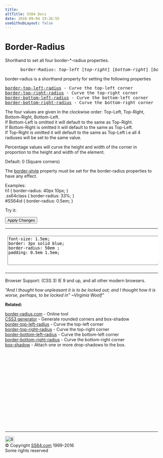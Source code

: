 ```yaml
---
title:
altTitle: SS64 Docs
date: 2016-09-04 19:26:55
useGithubLayout: false
---
```

<!-- #BeginLibraryItem "/Library/head_css.lbi" --><!-- #EndLibraryItem --><h1>Border-Radius</h1>
<p>Shorthand to set all four border-*-radius properties.</p>
<pre>      border-Radius: <i>top-left</i> [<i>top-right</i>] [<i>bottom-right</i>] [<i>bottom-left</i>] ;</pre>
<p>border-radius  is a shorthand property for setting  the following  properties</p>
<pre><a href="border-top-left-radius.html">border-top-left-radius</a> - Curve the top-left corner<br><a href="border-top-right-radius.html">border-top-right-radius</a> - Curve the top-right corner <br><a href="border-bottom-left-radius.html">border-bottom-left-radius</a> - Curve the bottom-left corner<br><a href="border-bottom-right-radius.html">border-bottom-right-radius</a> - Curve the bottom-right corner</pre>
<p>The four values  are given in the clockwise order: Top-Left, Top-Right, Bottom-Right, Bottom-Left.<br>
If Bottom-Left is omitted it will default to the same as Top-Right.<br>
If Bottom-Right is omitted it will default to  the same as Top-Left.<br>
If Top-Right is omitted it  will default to  the same as Top-Left i.e all 4 radiuses will be set to the same value.</p>
<p>Percentage values will curve the height and width of the corner in proportion to the height and width of the element.</p>
<p>Default:<span class="code"> 0 (Square corners)</span></p>
<p>The <span class="code"><a href="border-style.html">border-style</a></span> property must be set for the border-radius properties to have any effect.</p>
<p>Examples:<br>
<span class="code">h1 { border-radius: 40px 10px; }<br>
.ss64class { border-radius: 33%; }</span><br>
<span class="code">#SS64id { border-radius: 0.5em;  }</span><br>
</p>
<p>Try it:</p><input type="button" onclick="ApplyStyle()" value="Apply Changes">
<table>
  <tbody><tr>
    <td><textarea name="tryit" id="trycode" cols="60" rows="6" onfocus="this.style.background='#fff';" onblur="this.style.background='#eee';" tabindex="1">font-size: 1.5em;
border: 3px solid blue;
border-radius: 50em ;
padding: 0.5em 1.5em;
</textarea></td>
    <td><div id="tryresult">This is a sample of text with a CSS border.</div></td>
  </tr>
</tbody></table>
<p>Browser Support: (CSS 3)  IE 9 and up, and all other modern browsers.</p>
<p class="quote"><i>“And I thought how unpleasant it is to be locked out; and I thought how it is worse, perhaps, to be locked in” ~Virginia Woolf” </i></p>
<p><b>Related:</b></p>
<p><a href="http://border-radius.com/">border-radius.com</a> - Online tool<br>
<a href="http://css3.me/">CSS3 generator</a> - Generate rounded corners and box-shadow<br>
<a href="border-top-left-radius.html">border-top-left-radius</a> - Curve the top-left corner<br>
<a href="border-top-right-radius.html">border-top-right-radius</a> - Curve the top-right corner <br>
<a href="border-bottom-left-radius.html">border-bottom-left-radius</a> - Curve the bottom-left corner<br>
<a href="border-bottom-right-radius.html">border-bottom-right-radius</a> - Curve the bottom-right corner<br>
<a href="box-shadow.html">box-shadow</a> - Attach one or more drop-shadows to the box.</p><!-- #BeginLibraryItem "/Library/foot_css.lbi" --><p><script async="" src="//pagead2.googlesyndication.com/pagead/js/adsbygoogle.js"></script>
<!-- CSS -->
<ins class="adsbygoogle" style="display:inline-block;width:300px;height:250px" data-ad-client="ca-pub-6140977852749469" data-ad-slot="2739097502"></ins>
<script>
(adsbygoogle = window.adsbygoogle || []).push({});
</script></p>
<hr>
<div id="bl" class="footer"><a href="#"><img src="../images/top.png" width="30" height="22" alt="Back to the Top"></a></div>
<div id="br" class="footer, tagline">© Copyright <a href="http://ss64.com/">SS64.com</a> 1999-2016<br>
Some rights reserved</div><!-- #EndLibraryItem -->


